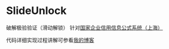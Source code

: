 # SlideUnlock
破解极验验证（滑动解锁） 针对[国家企业信用信息公式系统（上海）](http://www.sgs.gov.cn/notice)

代码详细实现过程讲解可参看[我的博客](https://blog.csdn.net/qq_41359051/article/details/82632955)
